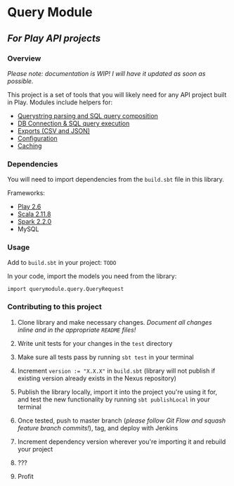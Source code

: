 # Query Module
## _For Play API projects_

### Overview

_Please note: documentation is WIP! I will have it updated as soon as possible._

This project is a set of tools that you will likely need for any API project built in
Play. Modules include helpers for:

* [Querystring parsing and SQL query composition](/app/querymodule/query)
* [DB Connection & SQL query execution](/app/querymodule/dbconnection)
* [Exports (CSV and JSON)](/app/querymodule/exporter)
* [Configuration](/app/querymodule/config)
* [Caching](/app/querymodule/cache)

### Dependencies

You will need to import dependencies from the `build.sbt` file in this library.

Frameworks:
* [Play 2.6](https://www.playframework.com/documentation/2.6.x/Home)
* [Scala 2.11.8](https://www.scala-lang.org/download/2.11.8.html)
* [Spark 2.2.0](https://spark.apache.org/docs/2.2.0/)
* MySQL

### Usage

Add to `build.sbt` in your project:
`TODO`

In your code, import the models you need from the library:
```
import querymodule.query.QueryRequest
```

### Contributing to this project

1) Clone library and make necessary changes. _Document all changes inline and in the
appropriate `README` files!_

2) Write unit tests for your changes in the `test` directory

3) Make sure all tests pass by running `sbt test` in your terminal

4) Increment `version := "X.X.X"` in `build.sbt` (library will not publish if existing version
already exists in the Nexus repository)

5) Publish the library locally, import it into the project you're using it for,
and test the new functionality by running `sbt publishLocal` in your terminal

6) Once tested, push to master branch (_please follow Git Flow
and squash feature branch commits!_), tag, and deploy with Jenkins

7) Increment dependency version wherever you're importing it and rebuild your project

8) ???

9) Profit
